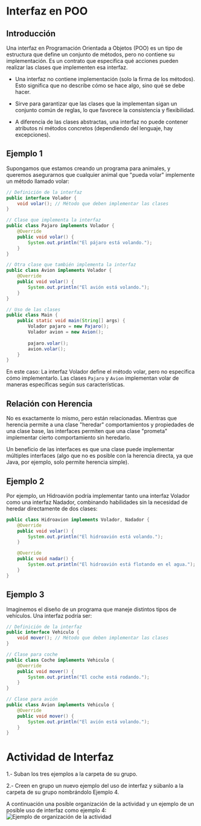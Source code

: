 # Interfaz en POO

## Introducción  

Una interfaz en Programación Orientada a Objetos (POO) es un tipo de estructura que define un conjunto de métodos, pero no contiene su implementación. Es un contrato que especifica qué acciones pueden realizar las clases que implementen esa interfaz.

* Una interfaz no contiene implementación (solo la firma de los métodos). Esto significa que no describe cómo se hace algo, sino qué se debe hacer.

* Sirve para garantizar que las clases que la implementan sigan un conjunto común de reglas, lo que favorece la consistencia y flexibilidad.

* A diferencia de las clases abstractas, una interfaz no puede contener atributos ni métodos concretos (dependiendo del lenguaje, hay excepciones).

## Ejemplo 1
Supongamos que estamos creando un programa para animales, y queremos asegurarnos que cualquier animal que "pueda volar" implemente un método llamado volar:

```java
// Definición de la interfaz
public interface Volador {
    void volar(); // Método que deben implementar las clases
}

// Clase que implementa la interfaz
public class Pajaro implements Volador {
    @Override
    public void volar() {
        System.out.println("El pájaro está volando.");
    }
}

// Otra clase que también implementa la interfaz
public class Avion implements Volador {
    @Override
    public void volar() {
        System.out.println("El avión está volando.");
    }
}

// Uso de las clases
public class Main {
    public static void main(String[] args) {
        Volador pajaro = new Pajaro();
        Volador avion = new Avion();
        
        pajaro.volar();
        avion.volar();
    }
}
```
En este caso:
La interfaz Volador define el método volar, pero no especifica cómo implementarlo.
Las clases `Pajaro` y `Avion` implementan volar de maneras específicas según sus características.

## Relación con Herencia
No es exactamente lo mismo, pero están relacionadas. Mientras que herencia permite a una clase "heredar" comportamientos y propiedades de una clase base, las interfaces permiten que una clase "prometa" implementar cierto comportamiento sin heredarlo.

Un beneficio de las interfaces es que una clase puede implementar múltiples interfaces (algo que no es posible con la herencia directa, ya que Java, por ejemplo, solo permite herencia simple).

## Ejemplo 2

Por ejemplo, un Hidroavión podría implementar tanto una interfaz Volador como una interfaz Nadador, combinando habilidades sin la necesidad de heredar directamente de dos clases:

```java
public class Hidroavion implements Volador, Nadador {
    @Override
    public void volar() {
        System.out.println("El hidroavión está volando.");
    }

    @Override
    public void nadar() {
        System.out.println("El hidroavión está flotando en el agua.");
    }
}
```

## Ejemplo 3

Imaginemos el diseño de un programa que maneje distintos tipos de vehículos. Una interfaz podría ser:

```java
// Definición de la interfaz
public interface Vehiculo {
    void mover(); // Método que deben implementar las clases
}

// Clase para coche
public class Coche implements Vehiculo {
    @Override
    public void mover() {
        System.out.println("El coche está rodando.");
    }
}

// Clase para avión
public class Avion implements Vehiculo {
    @Override
    public void mover() {
        System.out.println("El avión está volando.");
    }
}
```


# Actividad de Interfaz

1.- Suban los tres ejemplos a la carpeta de su grupo.

2.- Creen en grupo un nuevo ejemplo del uso de interfaz y súbanlo a la carpeta de su grupo nombrándolo Ejemplo 4.

A continuación una posible organización de la actividad y un ejemplo de un posible uso de interfaz como ejemplo 4:
![Ejemplo de organización de la actividad](https://github.com/gerardorosales2222/POO/blob/main/03%20Interfaz/InterfazEjemplos.jpg)